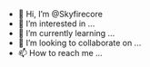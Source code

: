 - 👋 Hi, I’m @Skyfirecore
- 👀 I’m interested in ...
- 🌱 I’m currently learning ...
- 💞️ I’m looking to collaborate on ...
- 📫 How to reach me ...

<!---
Skyfirecore/Skyfirecore is a ✨ special ✨ repository because its `README.md` (this file) appears on your GitHub profile.
You can click the Preview link to take a look at your changes.
--->
